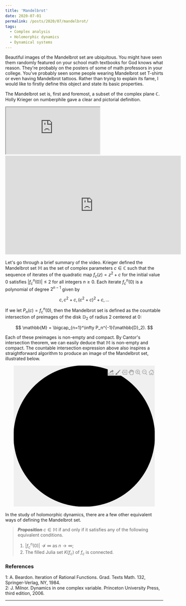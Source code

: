 ```yaml
---
title: 'Mandelbrot'
date: 2020-07-01
permalink: /posts/2020/07/mandelbrot/
tags:
  - Complex analysis
  - Holomorphic dynamics
  - Dynamical systems
---
```


Beautiful images of the Mandelbrot set are ubiquitous. You might have seen them randomly featured on your school math textbooks for God knows what reason. They're probably on the posters of some of math professors in your college. You've probably seen some people wearing Mandelbrot set T-shirts or even having Mandelbrot tattoos. Rather than trying to explain its fame, I would like to firstly define this object and state its basic properties.

The Mandelbrot set is, first and foremost, a subset of the complex plane $\mathbb{C}$. Holly Krieger on numberphile gave a clear and pictorial definition.

<iframe src="https://www.youtube.com/embed/NGMRB4O922I">
</iframe>

<iframe width="560" height="315" src="https://www.youtube.com/embed/NGMRB4O922I" frameborder="0" allow="accelerometer; encrypted-media; gyroscope; picture-in-picture" allowfullscreen></iframe>

Let's go through a brief summary of the video. Krieger defined the Mandelbrot set $\mathbb{M}$ as the set of complex parameters $c \in \mathbb{C}$ such that the sequence of iterates of the quadratic map $f_c(z) = z^2 +c$ for the initial value $0$ satisfies $\lvert f^n_c(0) \rvert \leq 2$ for all integers $n \geq 0$. Each iterate $f^n_c(0)$ is a polynomial of degree $2^{n-1}$ given by

$$
c, c^2 + c, (c^2 + c)^2 + c, \ldots
$$

If we let $P_n(c) = f^n_c(0)$, then the Mandelbrot set is defined as the countable intersection of preimages of the disk $\mathbb{D}_2$ of radius 2 centered at 0:

$$
\mathbb{M} = \bigcap_{n=1}^\infty P_n^{-1}(\mathbb{D}_2).
$$

Each of these preimages is non-empty and compact. By Cantor's intersection theorem, we can easily deduce that $\mathbb{M}$ is non-empty and compact. The countable intersection expression above also inspires a straightforward algorithm to produce an image of the Mandelbrot set, illustrated below.

<p align="center">
  <img src="/images/simplemandelbrot.gif" />
</p>

In the study of holomorphic dynamics, there are a few other equivalent ways of defining the Mandelbrot set.

> **_Proposition_** $c \in \mathbb{M}$ if and only if it satisfies any of the following equivalent conditions.
> 1. $\lvert f^n_c(0) \rvert \not\to \infty$ as $n \to \infty$;
> 2. The filled Julia set $K(f_c)$ of $f_c$ is connected.



### References

<a name="fn1">1</a>: A. Beardon. Iteration of Rational Functions. Grad. Texts Math. 132, Springer-Verlag, NY, 1984.  
<a name="fn2">2</a>: J. Milnor. Dynamics in one complex variable. Princeton University Press, third edition, 2006.  

------
